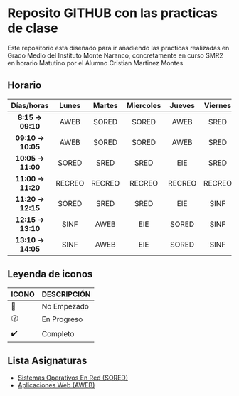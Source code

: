 # Reposito GITHUB con las practicas de clase

Este repositorio esta diseñado para ir añadiendo las practicas realizadas en Grado Medio del Instituto Monte Naranco, concretamente en curso SMR2 en horario Matutino por el Alumno Cristian Martinez Montes

## Horario

|    **Días/horas**   	|  **Lunes** 	| **Martes** 	| **Miercoles** 	| **Jueves** 	| **Viernes** 	|
|:---------------:	|:------:	|:------:	|:---------:	|:------:	|:-------:	|
|  **8:15  -> 09:10**  	|  AWEB  	|  SORED 	|   SORED   	|  AWEB  	|   SRED  	|
|  **09:10 -> 10:05** 	|  AWEB  	|  SORED 	|   SORED   	|  AWEB  	|   SRED  	|
|  **10:05 -> 11:00** 	|  SORED 	|  SRED  	|    SRED   	|   EIE  	|   SRED  	|
|  **11:00 -> 11:20** 	| RECREO 	| RECREO 	|   RECREO  	| RECREO 	|  RECREO 	|
|  **11:20 -> 12:15** 	|  SORED 	|  SRED  	|    SRED   	|   EIE  	|   SINF  	|
|  **12:15 -> 13:10** 	|  SINF  	|  AWEB  	|    EIE    	|  SORED 	|   SINF  	|
|  **13:10 -> 14:05** 	|  SINF  	|  AWEB  	|    EIE    	|  SORED 	|   SINF  	|

## Leyenda de iconos

| **ICONO** | **DESCRIPCIÓN** |
| --- | --- |
| :black_square_button: | No Empezado |
| :clock130: | En Progreso |
| :heavy_check_mark: | Completo |

## Lista Asignaturas

+ [Sistemas Operativos En Red (SORED)](./SORED)
+ [Aplicaciones Web (AWEB)](./AWEB)